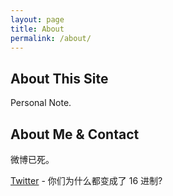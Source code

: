 ```yaml
---
layout: page
title: About
permalink: /about/
---
```


## About This Site

Personal Note.

## About Me & Contact

微博已死。

[Twitter](https://twitter.com/0c125dd8ac23b21) - 你们为什么都变成了 16 进制?
